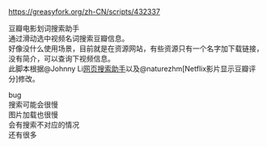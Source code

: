 https://greasyfork.org/zh-CN/scripts/432337

豆瓣电影划词搜索助手<br>
通过滑动选中视频名词搜索豆瓣信息。<br>
好像没什么使用场景，目前就是在资源网站，有些资源只有一个名字加下载链接，没有简介，可以查询下视频信息。<br>
此脚本根据@Johnny Li[网页搜索助手](https://greasyfork.org/zh-CN/scripts/389784-%E7%BD%91%E9%A1%B5%E7%BF%BB%E8%AF%91%E5%8A%A9%E6%89%8B)以及@naturezhm[Netflix影片显示豆瓣评分]修改。<br>

bug<br>
搜索可能会很慢<br>
图片加载也很慢<br>
会有搜索不对应的情况<br>
还有很多
